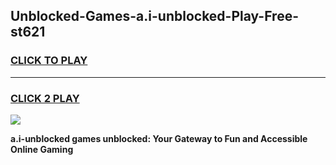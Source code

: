 
## Unblocked-Games-a.i-unblocked-Play-Free-st621
<h3>
<a href="https://premium76.site?title=a.i-unblocked&ref=18A1">CLICK TO PLAY</a></h3>
<hr>

<h3>
<a href="https://premium76.site?title=a.i-unblocked&ref=18A1">CLICK 2 PLAY</a>
  
</h3>

<a href="https://premium76.site?title=a.i-unblocked&ref=18A1"><img src="https://clearcache.store/games.png"></a>


**a.i-unblocked games unblocked: Your Gateway to Fun and Accessible Online Gaming**
